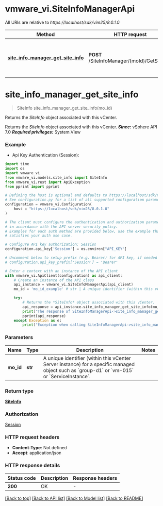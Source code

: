 # vmware_vi.SiteInfoManagerApi

All URIs are relative to *https://localhost/sdk/vim25/8.0.1.0*

Method | HTTP request | Description
------------- | ------------- | -------------
[**site_info_manager_get_site_info**](SiteInfoManagerApi.md#site_info_manager_get_site_info) | **POST** /SiteInfoManager/{moId}/GetSiteInfo | Returns the *SiteInfo* object associated with this vCenter. 


# **site_info_manager_get_site_info**
> SiteInfo site_info_manager_get_site_info(mo_id)

Returns the *SiteInfo* object associated with this vCenter. 

Returns the *SiteInfo* object associated with this vCenter.  ***Since:*** vSphere API 7.0  ***Required privileges:*** System.View 

### Example

* Api Key Authentication (Session):
```python
import time
import os
import vmware_vi
from vmware_vi.models.site_info import SiteInfo
from vmware_vi.rest import ApiException
from pprint import pprint

# Defining the host is optional and defaults to https://localhost/sdk/vim25/8.0.1.0
# See configuration.py for a list of all supported configuration parameters.
configuration = vmware_vi.Configuration(
    host = "https://localhost/sdk/vim25/8.0.1.0"
)

# The client must configure the authentication and authorization parameters
# in accordance with the API server security policy.
# Examples for each auth method are provided below, use the example that
# satisfies your auth use case.

# Configure API key authorization: Session
configuration.api_key['Session'] = os.environ["API_KEY"]

# Uncomment below to setup prefix (e.g. Bearer) for API key, if needed
# configuration.api_key_prefix['Session'] = 'Bearer'

# Enter a context with an instance of the API client
with vmware_vi.ApiClient(configuration) as api_client:
    # Create an instance of the API class
    api_instance = vmware_vi.SiteInfoManagerApi(api_client)
    mo_id = 'mo_id_example' # str | A unique identifier (within this vCenter Server instance) for a specific managed object such as `group-d1` or `vm-015` or `ServiceInstance`.

    try:
        # Returns the *SiteInfo* object associated with this vCenter. 
        api_response = api_instance.site_info_manager_get_site_info(mo_id)
        print("The response of SiteInfoManagerApi->site_info_manager_get_site_info:\n")
        pprint(api_response)
    except Exception as e:
        print("Exception when calling SiteInfoManagerApi->site_info_manager_get_site_info: %s\n" % e)
```



### Parameters

Name | Type | Description  | Notes
------------- | ------------- | ------------- | -------------
 **mo_id** | **str**| A unique identifier (within this vCenter Server instance) for a specific managed object such as &#x60;group-d1&#x60; or &#x60;vm-015&#x60; or &#x60;ServiceInstance&#x60;. | 

### Return type

[**SiteInfo**](SiteInfo.md)

### Authorization

[Session](../README.md#Session)

### HTTP request headers

 - **Content-Type**: Not defined
 - **Accept**: application/json

### HTTP response details
| Status code | Description | Response headers |
|-------------|-------------|------------------|
**200** | OK  |  -  |

[[Back to top]](#) [[Back to API list]](../README.md#documentation-for-api-endpoints) [[Back to Model list]](../README.md#documentation-for-models) [[Back to README]](../README.md)

